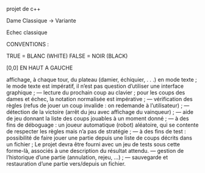 projet de c++

Dame Classique -> Variante

Echec classique

CONVENTIONS :

TRUE = BLANC (WHITE)
FALSE = NOIR (BLACK)

[0,0] EN HAUT A GAUCHE

affichage, à chaque tour, du plateau (damier, échiquier, . . .) en mode
texte ; le mode texte est impératif, il n’est pas question d’utiliser
une interface graphique ;
— lecture du prochain coup au clavier ; pour les coups des dames et échec,
la notation normalisée est impérative ;
— vérification des règles (refus de jouer un coup invalide : on redemande à
l’utilisateur) ;
— détection de la victoire (arrêt du jeu avec affichage du vainqueur) ;
— aide de jeu donnant la liste des coups jouables à un moment donné ;
— à des fins de déboguage : un joueur automatique (robot) aléatoire, qui
se contente de respecter les règles mais n’a pas de stratégie ;
— à des fins de test : possibilité de faire jouer une partie depuis une liste de
coups décrits dans un fichier ; Le projet devra être fourni avec un jeu de
tests sous cette forme-là, associés à une description du résultat attendu.
— gestion de l’historique d’une partie (annulation, rejeu, ...) ;
— sauvegarde et restauration d’une partie vers/depuis un fichier.
